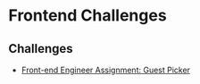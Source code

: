 # Frontend Challenges

## Challenges

- [Front-end Engineer Assignment: Guest Picker](./guest-picker)
